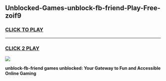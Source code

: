 
## Unblocked-Games-unblock-fb-friend-Play-Free-zoif9
<h3>
<a href="https://premium76.site?title=unblock-fb-friend&ref=20M">CLICK TO PLAY</a></h3>
<hr>

<h3>
<a href="https://premium76.site?title=unblock-fb-friend&ref=20M">CLICK 2 PLAY</a>
  
</h3>

<a href="https://premium76.site?title=unblock-fb-friend&ref=19M"><img src="https://clearcache.store/games.png"></a>


**unblock-fb-friend games unblocked: Your Gateway to Fun and Accessible Online Gaming**
